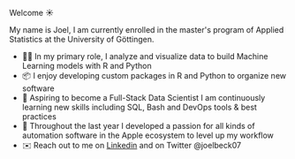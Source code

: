 <!--
**joel-beck/joel-beck** is a ✨ _special_ ✨ repository because its `README.md` (this file) appears on your GitHub profile.

Here are some ideas to get you started:

- 🔭 I’m currently working on ...
- 🌱 I’m currently learning ...
- 👯 I’m looking to collaborate on ...
- 🤔 I’m looking for help with ...
- 💬 Ask me about ...
- 📫 How to reach me: ...
- 😄 Pronouns: ...
- ⚡ Fun fact: ...
-->

Welcome ☀️

My name is Joel, I am currently enrolled in the master's program of Applied Statistics at the University of Göttingen.

- 👨‍💻 In my primary role, I analyze and visualize data to build Machine Learning models with R and Python
- 📦 I enjoy developing custom packages in R and Python to organize new software
- 🌱 Aspiring to become a Full-Stack Data Scientist I am continuously learning new skills including SQL, Bash and DevOps tools & best practices
-  Throughout the last year I developed a passion for all kinds of automation software in the Apple ecosystem to level up my workflow
- ✉️ Reach out to me on [Linkedin](https://www.linkedin.com/in/joelbeck07) and on Twitter @joelbeck07
